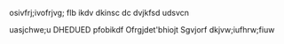 osivfrj;ivofrjvg;
flb
ikdv
dkinsc
dc
dvjkfsd
udsvcn

uasjchwe;u 
DHEDUED
pfobikdf
Ofrgjdet'bhiojt
Sgvjorf
dkjvw;iufhrw;fiuw
